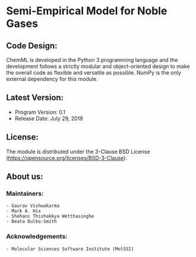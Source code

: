 # Semi-Empirical Model for Noble Gases

## Code Design:
ChemML is developed in the Python 3 programming language and the development follows a strictly modular and object-oriented design to make the overall code as flexible and versatile as possible. NumPy is the only external dependency for this module.

## Latest Version:
- Program Version: 0.1
- Release Date: July 29, 2019

## License:
The module is distributed under the 3-Clause BSD License (https://opensource.org/licenses/BSD-3-Clause).

## About us:

### Maintainers:
    - Gaurav Vishwakarma
    - Mark A. Hix
    - Shehani Thishakkya Wetthasinghe
    - Beata Dulko-Smith

### Acknowledgements:
    - Molecular Sciences Software Institute (MolSSI)

